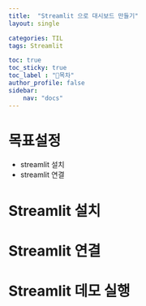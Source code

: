```yaml
---
title:  "Streamlit 으로 대시보드 만들기"
layout: single

categories: TIL
tags: Streamlit

toc: true
toc_sticky: true
toc_label : "📍목차"
author_profile: false
sidebar:
    nav: "docs"
---
```


# 목표설정
- streamlit 설치
- streamlit 연결

# Streamlit 설치

# Streamlit 연결

# Streamlit 데모 실행


